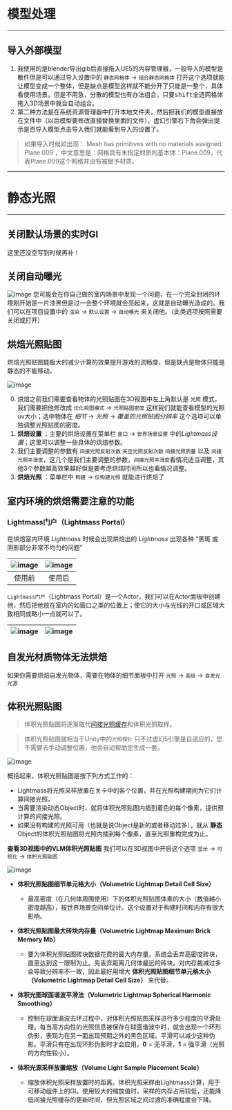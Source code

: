 # 模型处理
---
## 导入外部模型
 1. 我使用的是blender导出glb后直接拖入UE5的内容管理器，一般导入的模型是散件但是可以通过导入设置中的 `静态网格体` → `组合静态网格体` 打开这个选项就能让模型变成一个整体，但是缺点是模型这样就不能分开了只能是一整个，具体看使用场景。但是不用急，分散的模型也有办法组合，只要<kbd>shift</kbd>全选网格体拖入3D场景中就会自动组合。
2. 第二种方法是在系统资源管理器中打开本地文件夹，然后把我们的模型直接放在文件中（以后模型要修改直接替换里面的文件），虚幻引擎右下角会弹出提示是否导入模型点击导入我们就能看到导入的设置了。

> 如果导入时候如出现： Mesh has primitives with no materials assigned: Plane.009 ，中文意思是：网格具有未指定材质的基本体：Plane.009，代表Plane.009这个网格并没有被赋予材质。

---
# 静态光照
---
## 关闭默认场景的实时GI
这里还没空写到时候再补！

## 关闭自动曝光
![image](./images/1.jpg)
您可能会在你自己做的室内场景中发现一个问题，在一个完全封闭的环境刚开始是一片漆黑但是过一会整个环境就会亮起来，这就是自动曝光造成的。我们可以在项目设置中的  `渲染` → `默认设置` → `自动曝光` 来关闭他。（此类选项按照需要关闭或打开）

## 烘焙光照贴图
烘焙光照贴图能极大的减少计算的效果提升游戏的流畅度，但是缺点是物体只能是静态的不能移动。

![image](./images/5.jpg)

0. 烘焙之前我们需要查看物体的光照贴图在3D视图中左上角默认是 `光照` 模式，我们需要把他修改成 `优化视图模式` → `光照贴图密度` 这样我们就能查看模型的光照uv大小；选中物体在 *细节* → *光照* → *覆盖的光照贴图分辨率* 这个选项可以单独调整光照贴图的密度。
1. **烘焙设置** ：主要的烘焙设置在菜单栏 `窗口` → `世界场景设置` 中的*Lightmass设置*；这里可以调整一些具体的烘焙参数。
2. 我们主要调整的参数有 `间接光照反射次数` `天空光照反射次数` `间接光照质量` 以及 `间接光照平滑度`，这几个是我们主要调整的参数，`间接光照平滑度`看情况适当调整，其他3个参数越高效果越好但是要考虑烘焙时间所以也看情况调整。 
3. **烘焙光照** ：菜单栏中 `构建` → `仅构建光照` 就能进行烘焙了

## 室内环境的烘焙需要注意的功能
### Lightmass门户（Lightmass Portal）
在烘焙室内环境 *Lightmass* 时候会出现烘焙出的 *Lightmass* 出现各种 “黑斑 或 阴影部分非常不均匀的问题”

| ![image](./images/03-lightmass-portals-result-without.jpg) | ![image](./images/04-lightmass-portals-result-with.jpg)
:-: | :-:
使用前 | 使用后

`Lightmass门户`（Lightmass Portal）是一个Actor，我们可以在Actor面板中创建他，然后把他放在室内的如窗口之类的位置上；使它的大小与光线的开口或区域大致相同或略小一点就可以了。

![image](./images/05-lightmass-portals-adding-actor.jpg)|![image](./images/06-lightmass-portals-adjusting-actor.jpg)
:-:|:-:

## 自发光材质物体无法烘焙
如果你需要烘焙自发光物体，需要在物体的细节面板中打开 `光照` → `高级` → `自发光光源`

## 体积光照贴图 
> 体积光照贴图将逐渐取代[间接光照缓存](https://docs.unrealengine.com/5.1/zh-CN/indirect-lighting-cache-in-unreal-engine)和体积光照取样。

> 体积光照贴图就相当于Unity中的`光照探针` 只不过虚幻5引擎是自适应的，您不需要去手动调整位置，他会自动帮助您生成一套。

![image](./images/05-volumetric-lightmaps-vlm-density.jpg)

概括起来，体积光照贴图是按下列方式工作的：
-   Lightmass将光照采样放置在关卡中的各个位置，并在光照构建期间为它们计算间接光照。
-   当需要渲染动态Object时，就将体积光照贴图内插到着色的每个像素，提供预计算的间接光照。
-   如果没有构建的光照可用（也就是说Object是新的或者移动过多），就从 **静态** Object的体积光照贴图将光照内插到每个像素，直至光照重构完成为止。

**查看3D视图中的VLM体积光照贴图**
我们可以在3D视图中开启这个选项 `显示` → `可视化` → `体积光照贴图` 

![image](./images/22-volumetric-lightmaps-vlm-settings.jpg)

+ **体积光照贴图细节单元格大小（Volumetric Lightmap Detail Cell Size）**  
	+ 最高密度（在几何体周围使用）下的体积光照贴图体素的大小（数值越小密度越高），按世界场景空间单位计。这个设置对于构建时间和内存有很大影响。
	
+ **体积光照贴图最大砖块内存量（Volumetric Lightmap Maximum Brick Memory Mb）**
	+ 要为体积光照贴图砖块数据花费的最大内存量。系统会丢弃高密度砖块，直至达到这一限制为止。先丢弃距离几何体最远的砖块。对内存裁减过多会导致分辨率不一致，因此最好用增大 **体积光照贴图细节单元格大小（Volumetric Lightmap Detail Cell Size）** 来代替。

+ **体积光图球面谐波平滑法（Volumetric Lightmap Spherical Harmonic Smoothing）**
	+ 控制在球面谐波去环过程中，对体积光照贴图采样进行多少程度的平滑处理。每当高方向性的光照信息被保存在球面谐波中时，就会出现一个环形伪影，表现为在另一面出现预期之外的黑色区域。平滑可以减少这种伪影。平滑只有在出现环形伪影时才会应用。**0** = 无平滑，**1** = 强平滑（光照的方向性较小）。

+ **体积光源采样放置缩放（Volume Light Sample Placement Scale）**
	+ 缩放体积光照采样放置时的距离。体积光照采样由Lightmass计算，用于可移动组件上的GI。使用较大的缩放值时，采样的内存占用较低，还能降低间接光照缓存的更新时间，但光照区域之间过渡的准确程度会下降。